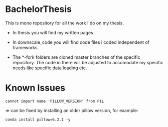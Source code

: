 # BachelorThesis

This is mono repository for all the work I do on my thesis.

- In thesis you will find my written pages

- In downscale_code you will find code files i coded independent of frameworks. 

- The *-fork folders are cloned master branches of the specific repository. The code in there will be adjusted to accomodate my specific needs like specific data loading etc.

# Known Issues

    cannot import name 'PILLOW_VERSION' from PIL

=> can be fixed by installing an older pillow version, for example:

    conda install pillow=6.2.1 -y

